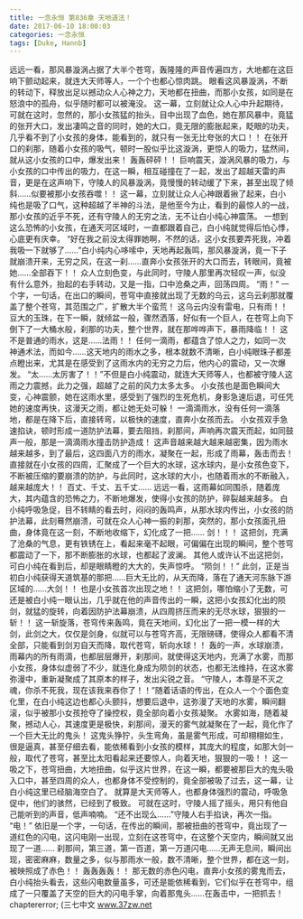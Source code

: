 ```yaml
---
title: 一念永恒 第836章 天地道法！
date: 2017-06-10 18:00:03
categories: 一念永恒
tags: [Duke, Hannb]
---
```


远远一看，那风暴漩涡占据了大半个苍穹，轰隆隆的声音传遍四方，大地都在这巨响下颤动起来，就连大天师等人，一个个也都心惊肉跳。
眼看这风暴漩涡，不断的转动下，释放出足以撼动众人心神之力，天地都在扭曲，而那小女孩，如同是在怒浪中的孤舟，似乎随时都可以被淹没。
这一幕，立刻就让众人心中升起期待，可就在这时，忽然的，那小女孩猛的抬头，目中出现了血色，她在那风暴中，竟猛的张开大口，发出凄鸣之音的同时，她的大口，竟无限的膨胀起来，眨眼的功夫，几乎看不到了小女孩的身体，能看到的，就只有一张无比夸张的大口！！
在张开口的刹那，随着小女孩的吸气，顿时一股似乎比这漩涡，更惊人的吸力，猛然间，就从这小女孩的口中，爆发出来！
轰轰砰砰！！
巨响震天，漩涡风暴的吸力，与小女孩的口中传出的吸力，在这一瞬，相互碰撞在了一起，发出了超越天雷的声音，更是在这声响下，守陵人的风暴漩涡，竟慢慢的转动缓了下来，甚至出现了倾斜……似要被那小女孩吞噬！！
这一幕，立刻就让众人心神跟着揪了起来，白小纯也是吸了口气，这种超越了半神的斗法，是他至今为止，看到的最惊人的一战，那小女孩的近乎不死，还有守陵人的无穷之法，无不让白小纯心神震荡。
一想到这么恐怖的小女孩，在通天河区域时，一直都跟着自己，白小纯就觉得后怕心悸，心底更有庆幸。
“好在我之前没太得罪她啊，不然的话，这小女孩要弄死我，冲着我吸一下就够了……”白小纯内心哆嗦中，天地再起轰鸣，那风暴漩涡，竟一下子就崩溃开来，无穷之风，在这一刹……直奔小女孩张开的大口而去，转眼间，竟被她……全部吞下！！
众人立刻色变，与此同时，守陵人那里再次轻叹一声，似没有什么意外，抬起的右手转动，又是一指，口中沧桑之声，回荡四周。
“雨！”
一个字，一句话，在出口的瞬间，苍穹中直接就出现了无数的乌云，这乌云刹那就覆盖了整个苍穹，其范围之广，扩散大半个蛮荒！
这乌云内没有雷电，只有雨！！
豆大的玉珠，在下一瞬，就倾盆一般，骤然洒落，好似有一个巨人，在苍穹上向下倒下了一大桶水般，刹那的功夫，整个世界，就在那哗哗声下，暴雨降临！！
这不是普通的雨水，这是……法雨！！
任何一滴雨，都蕴含了惊人之力，如同一次神通术法，而如今……这天地内的雨水之多，根本就数不清晰，白小纯眼珠子都差点瞪出来，尤其是在感受到了这雨水内的无穷之力后，他内心的震动，又一次爆发。
“太……太厉害了！！”不但是白小纯震动，就连大天师等人，也都被守陵人这雨之力震撼，此力之强，超越了之前的风力太多太多。
小女孩也是面色瞬间大变，心神震颤，她在这雨水里，感受到了强烈的生死危机，身影急速后退，可任凭她的速度再快，这漫天之雨，都让她无处可躲！
一滴滴雨水，没有任何一滴落地，都是在降下后，直接转弯，以极快的速度，直奔小女孩而去。
小女孩双手急速掐诀，顿时形成一道防护法幕，要去阻挡，刹那间，声响再次震天而起，如同鼓声一般，那是一滴滴雨水撞击防护造成！
这声音越来越大越来越密集，因为雨水越来越多，到了最后，这四面八方的雨水，凝聚在一起，形成了雨幕，轰击而去！
直接就在小女孩的四周，汇聚成了一个巨大的水球，这水球内，是小女孩色变下，不断被压缩的要崩溃的防护，与此同时，这水球的大小，也随着雨水的不断融入，越来越庞大！！
百丈、千丈、五千丈……
远远一看，这雨幕如同围杀，随着庞大，其内蕴含的恐怖之力，不断地爆发，使得小女孩的防护，碎裂越来越多。
白小纯呼吸急促，目不转睛的看去时，闷闷的轰鸣声，从那水球内传出，小女孩的防护法幕，此刻蓦然崩溃，可就在众人心神一振的刹那，突然的，那小女孩面孔扭曲，身体竟在这一刻，不断地收缩下，幻化成了一把……
剑！！！
这把剑，充满了沧桑的气息，更有铁锈在上，看起来毫不起眼，可偏偏在出现的瞬间，整个苍穹都震动了一下，那不断膨胀的水球，也都起了波澜。
其他人或许认不出这把剑，可白小纯在看到后，却是眼睛瞪的大大的，失声惊呼。
“陨剑！！”
此剑，正是当初白小纯获得天道筑基的那把……巨大无比的，从天而降，落在了通天河东脉下游区域的……大剑！！
也是小女孩首次出现之地！！
这把剑，哪怕缩小了无数，可还是被白小纯一眼认出，几乎就在他的声音传出的一瞬，这把小女孩幻化出的陨剑，就猛的旋转，向着因防护法幕崩溃，从四周挤压而来的无尽水球，狠狠的一斩！！
这一斩旋落，苍穹传来轰鸣，竟在天地间，幻化出了一把一模一样的大剑，此剑之大，仅仅是剑身，似就可以与苍穹齐高，无限磅礴，使得众人都看不清全部，只能看到剑刃自天而降，取代苍穹，斩向水球！！
轰的一声，水球崩溃，雨幕内的所有雨滴，也都层层爆开，刹那间，就使得这天地内，充满了水雾，而那小女孩，身体似虚弱了不少，就连化身成为陨剑的状态，也都无法维持，在这水雾弥漫中，重新凝聚成了其原本的样子，发出尖锐之音。
“守陵人，本尊是不灭之魂，你杀不死我，现在该我来吞你了！！”随着话语的传出，在众人一个个面色变化里，在白小纯这边也都心头颤抖，想要后退中，这弥漫了天地的水雾，瞬间翻滚，似乎被那小女孩抢夺了操控权，竟全部向着小女孩凝聚。
水雾如海，随着凝聚，撼动人心，其速度更是极快，刹那间，漫天的雾气就凝聚在了一起，竟化作了一个巨大无比的鬼头！
这鬼头狰狞，头生弯角，虽是雾气形成，可却栩栩如生，很是逼真，甚至仔细去看，能依稀看到小女孩的模样，其庞大的程度，如那大剑一般，取代了苍穹，甚至比太阳看起来还要惊人，向着天地，狠狠的一吸！！
这一吸之下，苍穹扭曲，大地扭曲，似乎这片世界，在这一瞬，都要被那巨大的鬼头吸入口中，甚至四周的众人，也都身体不受控制的，竟全部被吸了过去，这一幕，让白小纯这里已经脑海空白了。
就算是大天师等人，也都身体强烈的震动，呼吸急促中，他们的骇然，已经到了极致。
可就在这时，守陵人摇了摇头，用只有他自己能听到的声音，低声喃喃。
“还不出现么……”守陵人右手掐诀，再次一指。
“电！”
依旧是一个字，一句话，在传出的瞬间，那被扭曲的苍穹中，竟出现了一道红色的闪电，这闪电刚一出现，立刻在这苍穹中，在这整个天空内，瞬间就又出现了一道……
刹那间，第三道，第一百道，第一万道闪电……无声无息间，瞬间出现，密密麻麻，数量之多，似与那雨水一般，数不清晰，整个世界，都在这一刻，被映照成了赤色！！
轰轰轰轰！！
那无数的赤色闪电，直奔小女孩的雾鬼而去，白小纯抬头看去，这些闪电数量虽多，可还是能依稀看到，它们似乎在苍穹中，组成了一只覆盖了天空的巨大的闪电手掌，向着那鬼头……在轰击中，一把抓去！chaptererror;
(三七中文 www.37zw.net